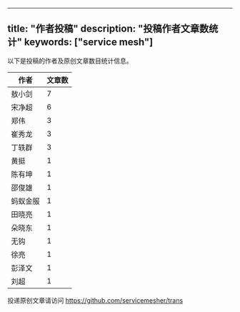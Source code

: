 
---
title: "作者投稿"
description: "投稿作者文章数统计"
keywords: ["service mesh"]
---

以下是投稿的作者及原创文章数目统计信息。

| 作者 | 文章数 |
| ---- | ---- |
|敖小剑 | 7|
|宋净超 | 6|
|郑伟 | 3|
|崔秀龙 | 3|
|丁轶群 | 3|
|黄挺 | 1|
|陈有坤 | 1|
|邵俊雄 | 1|
|蚂蚁金服 | 1|
|田晓亮 | 1|
|朵晓东 | 1|
|无钩 | 1|
|徐亮 | 1|
|彭泽文 | 1|
|刘超 | 1|
投递原创文章请访问 https://github.com/servicemesher/trans
